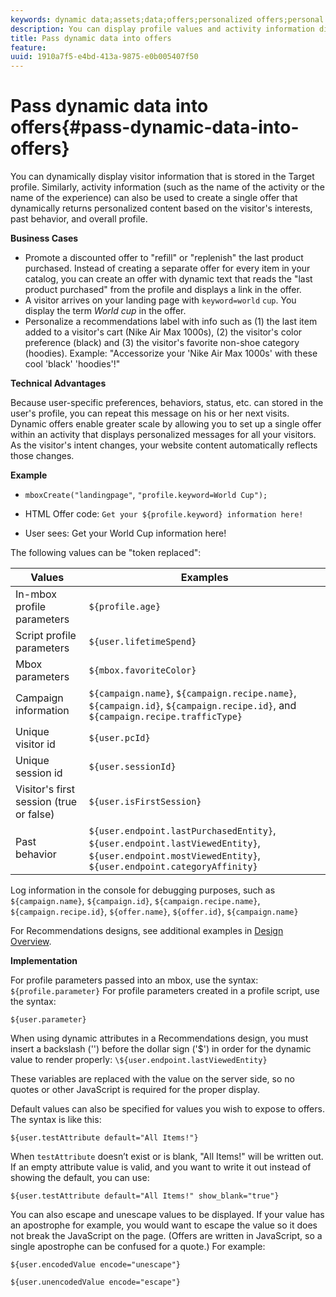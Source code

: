 ```yaml
---
keywords: dynamic data;assets;data;offers;personalized offers;personal offers;token replace
description: You can display profile values and activity information directly in an HTML or JSON Offer.
title: Pass dynamic data into offers
feature: 
uuid: 1910a7f5-e4bd-413a-9875-e0b005407f50
---
```


# Pass dynamic data into offers{#pass-dynamic-data-into-offers}

You can dynamically display visitor information that is stored in the Target profile. Similarly, activity information (such as the name of the activity or the name of the experience) can also be used to create a single offer that dynamically returns personalized content based on the visitor's interests, past behavior, and overall profile.

 **Business Cases**

* Promote a discounted offer to "refill" or "replenish" the last product purchased. Instead of creating a separate offer for every item in your catalog, you can create an offer with dynamic text that reads the "last product purchased" from the profile and displays a link in the offer.
* A visitor arrives on your landing page with `keyword=world` `cup`. You display the term *World cup* in the offer.
* Personalize a recommendations label with info such as (1) the last item added to a visitor's cart (Nike Air Max 1000s), (2) the visitor's color preference (black) and (3) the visitor's favorite non-shoe category (hoodies). Example: "Accessorize your 'Nike Air Max 1000s' with these cool 'black' 'hoodies'!"


**Technical Advantages**

Because user-specific preferences, behaviors, status, etc. can stored in the user's profile, you can repeat this message on his or her next visits. Dynamic offers enable greater scale by allowing you to set up a single offer within an activity that displays personalized messages for all your visitors. As the visitor's intent changes, your website content automatically reflects those changes.

**Example**

* `mboxCreate("landingpage"`, `"profile.keyword=World Cup");` 

* HTML Offer code: `Get your ${profile.keyword} information here!` 
* User sees: Get your World Cup information here!

The following values can be "token replaced":

| Values | Examples |
|--- |--- |
|In-mbox profile parameters|`${profile.age}`|
|Script profile parameters|`${user.lifetimeSpend}`|
|Mbox parameters|`${mbox.favoriteColor}`|
|Campaign information|`${campaign.name}`, `${campaign.recipe.name}`, `${campaign.id}`, `${campaign.recipe.id}`, and `${campaign.recipe.trafficType}`|
|Unique visitor id|`${user.pcId}`|
|Unique session id|`${user.sessionId}`|
|Visitor's first session (true or false)|`${user.isFirstSession}`|
|Past behavior|`${user.endpoint.lastPurchasedEntity}`, `${user.endpoint.lastViewedEntity}`, `${user.endpoint.mostViewedEntity}`, `${user.endpoint.categoryAffinity}`| 

Log information in the console for debugging purposes, such as `${campaign.name}`, `${campaign.id}`, `${campaign.recipe.name}`, `${campaign.recipe.id}`, `${offer.name}`, `${offer.id}`, `${campaign.name}`

For Recommendations designs, see additional examples in [Design Overview](/help/c-recommendations/c-design-overview/design-overview.md).

**Implementation**

For profile parameters passed into an mbox, use the syntax: `${profile.parameter}` For profile parameters created in a profile script, use the syntax:

`${user.parameter}`

When using dynamic attributes in a Recommendations design, you must insert a backslash ('\') before the dollar sign ('$') in order for the dynamic value to render properly: `\${user.endpoint.lastViewedEntity}`

These variables are replaced with the value on the server side, so no quotes or other JavaScript is required for the proper display. 

Default values can also be specified for values you wish to expose to offers. The syntax is like this:

`${user.testAttribute default="All Items!"}`

When `testAttribute` doesn’t exist or is blank, "All Items!" will be written out. If an empty attribute value is valid, and you want to write it out instead of showing the default, you can use:

`${user.testAttribute default="All Items!" show_blank="true"}`

You can also escape and unescape values to be displayed. If your value has an apostrophe for example, you would want to escape the value so it does not break the JavaScript on the page. (Offers are written in JavaScript, so a single apostrophe can be confused for a quote.) For example:

`${user.encodedValue encode="unescape"}`

`${user.unencodedValue encode="escape"}`